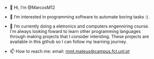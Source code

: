 - 👋 Hi, I’m @MarcosM12
- 👀 I’m interested in programming software to automate boring tasks :).

- 🌱 I’m currently doing a eletronics and computers engenniring course. I'm always looking foward to learn other programming languages 
through making projects that I consider intersting. These projects are available in this github so I can follow my learning journey.

- 📫 How to reach me:
email: mmt.mateus@campus.fct.unl.pt

<!---
MarcosM12/MarcosM12 is a ✨ special ✨ repository because its `README.md` (this file) appears on your GitHub profile.
You can click the Preview link to take a look at your changes.
--->
